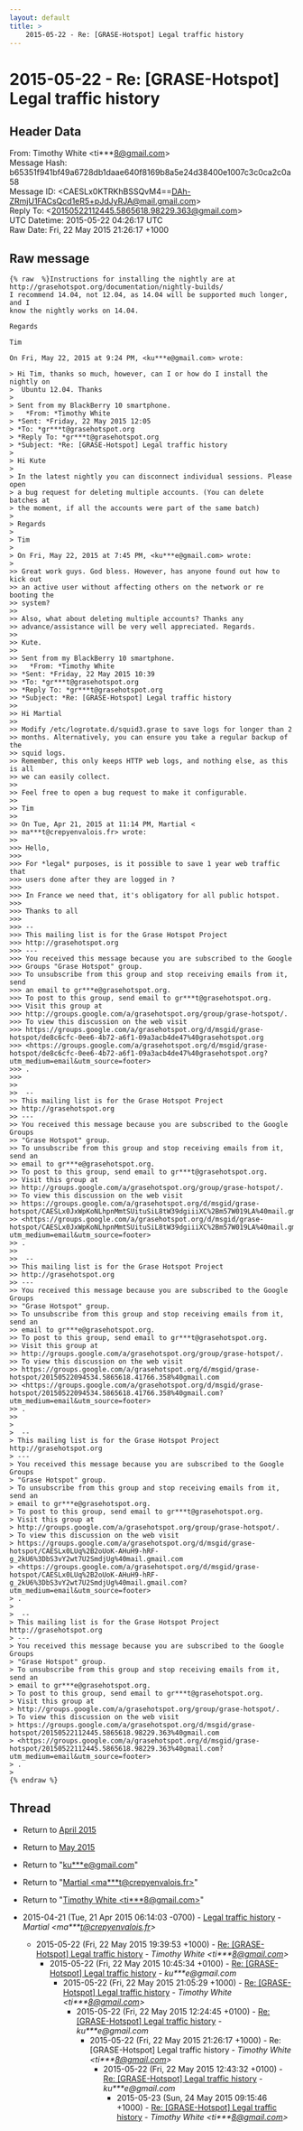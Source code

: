 ```yaml
---
layout: default
title: >
    2015-05-22 - Re: [GRASE-Hotspot] Legal traffic history
---
```


# 2015-05-22 - Re: [GRASE-Hotspot] Legal traffic history

## Header Data

From: Timothy White \<ti***8@gmail.com\><br>
Message Hash: b65351f941bf49a6728db1daae640f8169b8a5e24d38400e1007c3c0ca2c0a58<br>
Message ID: \<CAESLx0KTRKhBSSQvM4==DAh-ZRmjU1FACsQcd1eR5+pJdJyRJA@mail.gmail.com\><br>
Reply To: \<20150522112445.5865618.98229.363@gmail.com\><br>
UTC Datetime: 2015-05-22 04:26:17 UTC<br>
Raw Date: Fri, 22 May 2015 21:26:17 +1000<br>

## Raw message

```
{% raw  %}Instructions for installing the nightly are at
http://grasehotspot.org/documentation/nightly-builds/
I recommend 14.04, not 12.04, as 14.04 will be supported much longer, and I
know the nightly works on 14.04.

Regards

Tim

On Fri, May 22, 2015 at 9:24 PM, <ku***e@gmail.com> wrote:

> Hi Tim, thanks so much, however, can I or how do I install the nightly on
>  Ubuntu 12.04. Thanks
>
> Sent from my BlackBerry 10 smartphone.
>   *From: *Timothy White
> *Sent: *Friday, 22 May 2015 12:05
> *To: *gr***t@grasehotspot.org
> *Reply To: *gr***t@grasehotspot.org
> *Subject: *Re: [GRASE-Hotspot] Legal traffic history
>
> Hi Kute
>
> In the latest nightly you can disconnect individual sessions. Please open
> a bug request for deleting multiple accounts. (You can delete batches at
> the moment, if all the accounts were part of the same batch)
>
> Regards
>
> Tim
>
> On Fri, May 22, 2015 at 7:45 PM, <ku***e@gmail.com> wrote:
>
>> Great work guys. God bless. However, has anyone found out how to kick out
>> an active user without affecting others on the network or re booting the
>> ‎system?
>>
>> Also, what about deleting multiple accounts? Thanks any
>> advance/assistance will be very well appreciated. Regards.
>>
>> Kute.
>>
>> Sent from my BlackBerry 10 smartphone.
>>   *From: *Timothy White
>> *Sent: *Friday, 22 May 2015 10:39
>> *To: *gr***t@grasehotspot.org
>> *Reply To: *gr***t@grasehotspot.org
>> *Subject: *Re: [GRASE-Hotspot] Legal traffic history
>>
>> Hi Martial
>>
>> Modify /etc/logrotate.d/squid3.grase to save logs for longer than 2
>> months. Alternatively, you can ensure you take a regular backup of the
>> squid logs.
>> Remember, this only keeps HTTP web logs, and nothing else, as this is all
>> we can easily collect.
>>
>> Feel free to open a bug request to make it configurable.
>>
>> Tim
>>
>> On Tue, Apr 21, 2015 at 11:14 PM, Martial <
>> ma***t@crepyenvalois.fr> wrote:
>>
>>> Hello,
>>>
>>> For *legal* purposes, is it possible to save 1 year web traffic that
>>> users done after they are logged in ?
>>>
>>> In France we need that, it's obligatory for all public hotspot.
>>>
>>> Thanks to all
>>>
>>> --
>>> This mailing list is for the Grase Hotspot Project
>>> http://grasehotspot.org
>>> ---
>>> You received this message because you are subscribed to the Google
>>> Groups "Grase Hotspot" group.
>>> To unsubscribe from this group and stop receiving emails from it, send
>>> an email to gr***e@grasehotspot.org.
>>> To post to this group, send email to gr***t@grasehotspot.org.
>>> Visit this group at
>>> http://groups.google.com/a/grasehotspot.org/group/grase-hotspot/.
>>> To view this discussion on the web visit
>>> https://groups.google.com/a/grasehotspot.org/d/msgid/grase-hotspot/de8c6cfc-0ee6-4b72-a6f1-09a3acb4de47%40grasehotspot.org
>>> <https://groups.google.com/a/grasehotspot.org/d/msgid/grase-hotspot/de8c6cfc-0ee6-4b72-a6f1-09a3acb4de47%40grasehotspot.org?utm_medium=email&utm_source=footer>
>>> .
>>>
>>
>>  --
>> This mailing list is for the Grase Hotspot Project
>> http://grasehotspot.org
>> ---
>> You received this message because you are subscribed to the Google Groups
>> "Grase Hotspot" group.
>> To unsubscribe from this group and stop receiving emails from it, send an
>> email to gr***e@grasehotspot.org.
>> To post to this group, send email to gr***t@grasehotspot.org.
>> Visit this group at
>> http://groups.google.com/a/grasehotspot.org/group/grase-hotspot/.
>> To view this discussion on the web visit
>> https://groups.google.com/a/grasehotspot.org/d/msgid/grase-hotspot/CAESLx0JxWpKoNLhpnMmtSUituSiL8tW39dgiiiXC%2Bm57W019LA%40mail.gmail.com
>> <https://groups.google.com/a/grasehotspot.org/d/msgid/grase-hotspot/CAESLx0JxWpKoNLhpnMmtSUituSiL8tW39dgiiiXC%2Bm57W019LA%40mail.gmail.com?utm_medium=email&utm_source=footer>
>> .
>>
>>  --
>> This mailing list is for the Grase Hotspot Project
>> http://grasehotspot.org
>> ---
>> You received this message because you are subscribed to the Google Groups
>> "Grase Hotspot" group.
>> To unsubscribe from this group and stop receiving emails from it, send an
>> email to gr***e@grasehotspot.org.
>> To post to this group, send email to gr***t@grasehotspot.org.
>> Visit this group at
>> http://groups.google.com/a/grasehotspot.org/group/grase-hotspot/.
>> To view this discussion on the web visit
>> https://groups.google.com/a/grasehotspot.org/d/msgid/grase-hotspot/20150522094534.5865618.41766.358%40gmail.com
>> <https://groups.google.com/a/grasehotspot.org/d/msgid/grase-hotspot/20150522094534.5865618.41766.358%40gmail.com?utm_medium=email&utm_source=footer>
>> .
>>
>
>  --
> This mailing list is for the Grase Hotspot Project http://grasehotspot.org
> ---
> You received this message because you are subscribed to the Google Groups
> "Grase Hotspot" group.
> To unsubscribe from this group and stop receiving emails from it, send an
> email to gr***e@grasehotspot.org.
> To post to this group, send email to gr***t@grasehotspot.org.
> Visit this group at
> http://groups.google.com/a/grasehotspot.org/group/grase-hotspot/.
> To view this discussion on the web visit
> https://groups.google.com/a/grasehotspot.org/d/msgid/grase-hotspot/CAESLx0LUq%2B2oUoK-AHuH9-hRF-g_2kU6%3DbS3vY2wt7U2SmdjUg%40mail.gmail.com
> <https://groups.google.com/a/grasehotspot.org/d/msgid/grase-hotspot/CAESLx0LUq%2B2oUoK-AHuH9-hRF-g_2kU6%3DbS3vY2wt7U2SmdjUg%40mail.gmail.com?utm_medium=email&utm_source=footer>
> .
>
>  --
> This mailing list is for the Grase Hotspot Project http://grasehotspot.org
> ---
> You received this message because you are subscribed to the Google Groups
> "Grase Hotspot" group.
> To unsubscribe from this group and stop receiving emails from it, send an
> email to gr***e@grasehotspot.org.
> To post to this group, send email to gr***t@grasehotspot.org.
> Visit this group at
> http://groups.google.com/a/grasehotspot.org/group/grase-hotspot/.
> To view this discussion on the web visit
> https://groups.google.com/a/grasehotspot.org/d/msgid/grase-hotspot/20150522112445.5865618.98229.363%40gmail.com
> <https://groups.google.com/a/grasehotspot.org/d/msgid/grase-hotspot/20150522112445.5865618.98229.363%40gmail.com?utm_medium=email&utm_source=footer>
> .
>
{% endraw %}
```

## Thread

+ Return to [April 2015](/archive/2015/04)
+ Return to [May 2015](/archive/2015/05)

+ Return to "[ku***e<span>@</span>gmail.com](/authors/ku___e_at_gmail_com)"
+ Return to "[Martial <ma***t<span>@</span>crepyenvalois.fr>](/authors/ma___t_at_crepyenvalois_fr)"
+ Return to "[Timothy White <ti***8<span>@</span>gmail.com>](/authors/ti___8_at_gmail_com)"

+ 2015-04-21 (Tue, 21 Apr 2015 06:14:03 -0700) - [Legal traffic history](/archive/2015/04/8b0fbd71439ff76bba3c8968e13906a1b799a8634a6129eaf42023dcae35f7e4) - _Martial \<ma***t@crepyenvalois.fr\>_
  + 2015-05-22 (Fri, 22 May 2015 19:39:53 +1000) - [Re: [GRASE-Hotspot] Legal traffic history](/archive/2015/05/f5d12d74f6011e9d57370e68eea3c2c2bbdbe819feeadd2fa6fcdc30777224b2) - _Timothy White \<ti***8@gmail.com\>_
    + 2015-05-22 (Fri, 22 May 2015 10:45:34 +0100) - [Re: [GRASE-Hotspot] Legal traffic history](/archive/2015/05/c1fd7294e1a338189308434f6a99d4963dc91a8444ebfeaa97d7173a44055059) - _ku***e@gmail.com_
      + 2015-05-22 (Fri, 22 May 2015 21:05:29 +1000) - [Re: [GRASE-Hotspot] Legal traffic history](/archive/2015/05/62fc335bb71a74ee1b1b28eb46c6a43afbc64caecb153270f253deac92d27109) - _Timothy White \<ti***8@gmail.com\>_
        + 2015-05-22 (Fri, 22 May 2015 12:24:45 +0100) - [Re: [GRASE-Hotspot] Legal traffic history](/archive/2015/05/a9dba7b41613e718603c7a69571399441ed895b4eb524f3bd8087a4c8580c5d2) - _ku***e@gmail.com_
          + 2015-05-22 (Fri, 22 May 2015 21:26:17 +1000) - Re: [GRASE-Hotspot] Legal traffic history - _Timothy White \<ti***8@gmail.com\>_
            + 2015-05-22 (Fri, 22 May 2015 12:43:32 +0100) - [Re: [GRASE-Hotspot] Legal traffic history](/archive/2015/05/0aeeb9a5019a8983b441fb23c7382656dbc13914585aa8fe87d109f733766dc2) - _ku***e@gmail.com_
              + 2015-05-23 (Sun, 24 May 2015 09:15:46 +1000) - [Re: [GRASE-Hotspot] Legal traffic history](/archive/2015/05/58f698f53aca7087cb0f31fdebfe369c79166eff68b1eba9418b7f3beec3a84a) - _Timothy White \<ti***8@gmail.com\>_

